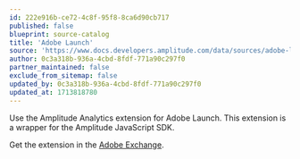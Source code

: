 ```yaml
---
id: 222e916b-ce72-4c8f-95f8-8ca6d90cb717
published: false
blueprint: source-catalog
title: 'Adobe Launch'
source: 'https://www.docs.developers.amplitude.com/data/sources/adobe-launch'
author: 0c3a318b-936a-4cbd-8fdf-771a90c297f0
partner_maintained: false
exclude_from_sitemap: false
updated_by: 0c3a318b-936a-4cbd-8fdf-771a90c297f0
updated_at: 1713818780
---
```

Use the Amplitude Analytics extension for Adobe Launch. This extension is a wrapper for the Amplitude JavaScript SDK.

Get the extension in the [Adobe Exchange](https://exchange.adobe.com/apps/ec/108010).